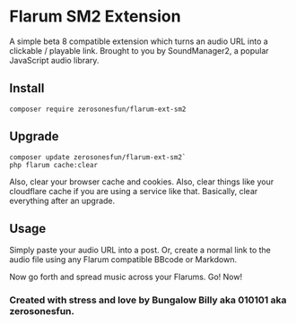 # Flarum SM2 Extension

A simple beta 8 compatible extension which turns an audio URL into a clickable / playable link. Brought to you by SoundManager2, a popular JavaScript audio library.

## Install

`composer require zerosonesfun/flarum-ext-sm2`

## Upgrade

~~~
composer update zerosonesfun/flarum-ext-sm2`
php flarum cache:clear
~~~
Also, clear your browser cache and cookies.
Also, clear things like your cloudflare cache if you are using a service like that.
Basically, clear everything after an upgrade.

## Usage

Simply paste your audio URL into a post. Or, create a normal link to the audio file using any Flarum compatible BBcode or Markdown.

Now go forth and spread music across your Flarums. Go! Now!

### Created with stress and love by Bungalow Billy aka 010101 aka zerosonesfun.
